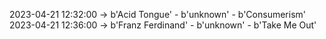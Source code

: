 2023-04-21 12:32:00 -> b'Acid Tongue' - b'unknown' - b'Consumerism'
2023-04-21 12:36:00 -> b'Franz Ferdinand' - b'unknown' - b'Take Me Out'
